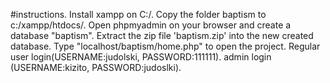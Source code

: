 #instructions.
Install xampp on C:/.
Copy the folder baptism to c:/xampp/htdocs/.
Open phpmyadmin on your browser and create a database "baptism".
Extract the zip file 'baptism.zip' into the new created database.
Type "localhost/baptism/home.php" to open the project.
Regular user login(USERNAME:judolski, PASSWORD:111111).
admin login (USERNAME:kizito, PASSWORD:judoslki).
